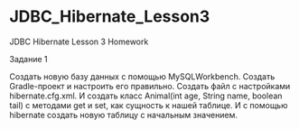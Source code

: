 # JDBC_Hibernate_Lesson3
JDBC Hibernate Lesson 3 Homework

Задание 1

Создать новую базу данных с помощью MySQLWorkbench. Создать Gradle-проект и настроить его правильно.
Создать файл с настройками hibernate.cfg.xml.
И создать класс Animal(int age, String name, boolean tail) с методами get и set, как сущность к нашей таблице.
И с помощью hibernate создать новую таблицу с начальным значением.
